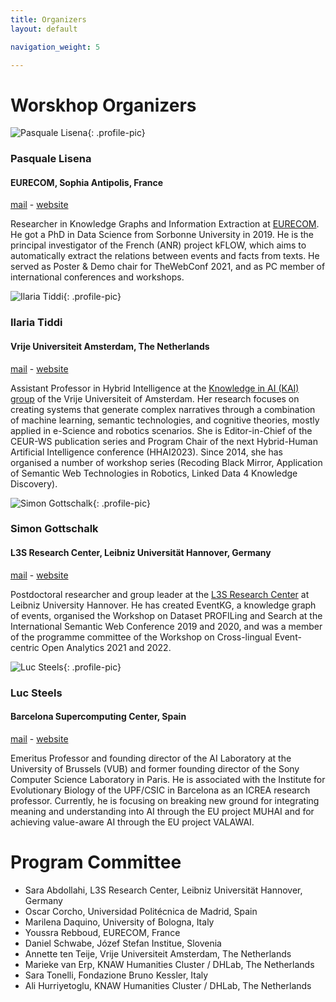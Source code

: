 ```yaml
---
title: Organizers
layout: default

navigation_weight: 5

---
```


# Worskhop Organizers

<section markdown="1">

![Pasquale Lisena](https://pbs.twimg.com/profile_images/1479474385090142213/t2LttOrX_400x400.jpg){: .profile-pic}
### Pasquale Lisena
#### EURECOM, Sophia Antipolis, France
[mail](mailto:pasquale.lisena@eurecom.fr) - [website](https://github.com/pasqLisena)

<p class="textblock" markdown="1">

Researcher in Knowledge Graphs and Information Extraction at [EURECOM](https://www.eurecom.fr/).
He got a PhD in Data Science from Sorbonne University in 2019. He is the principal investigator of the French (ANR) project kFLOW, which aims to automatically extract the relations between events and facts from texts. He served as Poster & Demo chair for TheWebConf 2021, and as PC member of international conferences and workshops.

</p>

</section>

<section markdown="1">

![Ilaria Tiddi](https://www.muhai.org/templates/yootheme/cache/4d/IMG_0060_Ilaria_Tiddi-4dc0d7c4.webp){: .profile-pic}
### Ilaria Tiddi
#### Vrije Universiteit Amsterdam, The Netherlands
[mail](mailto:i.tiddi@vu.nl) - [website](htthttps://kmitd.github.io/ilaria/)

<p class="textblock" markdown="1">

Assistant Professor in Hybrid Intelligence at the [Knowledge in AI (KAI) group](https://krr.cs.vu.nl/knowledge-in-artificial-intelligence-kai/) of the Vrije Universiteit of Amsterdam. Her research focuses on creating systems that generate complex narratives through a combination of machine learning, semantic technologies, and cognitive theories, mostly applied in e-Science and robotics scenarios. She is Editor-in-Chief of the CEUR-WS publication series and Program Chair of the next Hybrid-Human Artificial Intelligence conference (HHAI2023). Since 2014, she has organised a number of workshop series (Recoding Black Mirror, Application of Semantic Web Technologies in Robotics, Linked Data 4 Knowledge Discovery).

</p>

</section>

<section markdown="1">

![Simon Gottschalk](https://www.l3s.de/sites/default/files/styles/thumbnail/public/2022-11/Simon%20-Gottschalk_0.jpg){: .profile-pic}
### Simon Gottschalk
#### L3S Research Center, Leibniz Universität Hannover, Germany
[mail](mailto:gottschalk@l3s.de) - [website](https://www.l3s.de/~gottschalk/)

<p class="textblock" markdown="1">

Postdoctoral researcher and group leader at the [L3S Research Center](https://www.l3s.de/en) at Leibniz University Hannover. He has created EventKG, a knowledge graph of events, organised the Workshop on Dataset PROFILing and Search at the International Semantic Web Conference 2019 and 2020, and was a member of the programme committee of the Workshop on Cross-lingual Event-centric Open Analytics 2021 and 2022.


</p>

</section>

<section markdown="1">

![Luc Steels](https://www.muhai.org/templates/yootheme/cache/4d/Luc_Steels-4d924863.webp){: .profile-pic}
### Luc Steels
#### Barcelona Supercomputing Center, Spain
[mail](mailto:steels@arti.vub.ac.be) - [website](https://en.wikipedia.org/wiki/Luc_Steels)

<p class="textblock" markdown="1">

Emeritus Professor and founding director of the AI Laboratory at the University of Brussels (VUB) and former founding director of the Sony Computer Science Laboratory in Paris. He is associated with the Institute for Evolutionary Biology of the UPF/CSIC in Barcelona as an ICREA research professor. Currently, he is focusing on breaking new ground for integrating meaning and understanding into AI through the EU project MUHAI and for achieving value-aware AI through the EU project VALAWAI. 

</p>

</section>


# Program Committee

- Sara Abdollahi, L3S Research Center, Leibniz Universität Hannover, Germany
- Oscar Corcho, Universidad Politécnica de Madrid, Spain
- Marilena Daquino, University of Bologna, Italy
- Youssra Rebboud, EURECOM, France
- Daniel Schwabe, Józef Stefan Institue, Slovenia
- Annette ten Teije, Vrije Universiteit Amsterdam, The Netherlands
- Marieke van Erp, KNAW Humanities Cluster / DHLab, The Netherlands
- Sara Tonelli, Fondazione Bruno Kessler, Italy
- Ali Hurriyetoglu, KNAW Humanities Cluster / DHLab, The Netherlands

